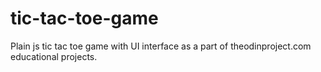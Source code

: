# tic-tac-toe-game

Plain js tic tac toe game with UI interface as a part of theodinproject.com educational projects.